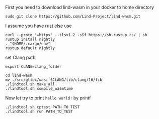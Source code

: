 First you need to download lind-wasm in your docker to home directory

```
sudo git clone https://github.com/Lind-Project/lind-wasm.git
```

I assume you have rust else use

```
curl --proto '=https' --tlsv1.2 -sSf https://sh.rustup.rs/ | sh
rustup install nightly
. "$HOME/.cargo/env"
rustup default nightly
```

set Clang path
```
export CLANG=clang_folder
```

```
cd lind-wasm
mv ./src/glibc/wasi $CLANG/lib/clang/16/lib
./lindtool.sh make_all
./lindtool.sh compile_wasmtime
```

Now let try to print `hello world!` by printf

```
./lindtool.sh cptest PATH_TO_TEST
./lindtool.sh run PATH_TO_TEST
```
